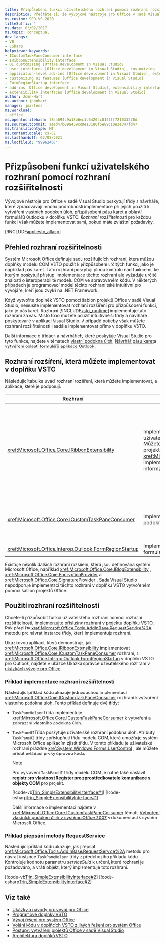 ```yaml
---
title: Přizpůsobení funkcí uživatelského rozhraní pomocí rozhraní rozšiřitelnosti
description: Přečtěte si, že vývojové nástroje pro Office v sadě Visual Studio poskytují rozhraní rozšíření, která vám pomůžou přizpůsobit funkce uživatelského rozhraní.
ms.custom: SEO-VS-2020
titleSuffix: ''
ms.date: 02/02/2017
ms.topic: conceptual
dev_langs:
- VB
- CSharp
helpviewer_keywords:
- ICustomTaskPaneConsumer interface
- IRibbonExtensibility interface
- UI customizing [Office development in Visual Studio]
- user interfaces [Office development in Visual Studio], customizing
- application-level add-ins [Office development in Visual Studio], extensibility interfaces
- customizing UI features [Office development in Visual Studio]
- FormRegionStartup interface
- add-ins [Office development in Visual Studio], extensibility interfaces
- extensibility interfaces [Office development in Visual Studio]
author: John-Hart
ms.author: johnhart
manager: jmartens
ms.workload:
- office
ms.openlocfilehash: f84a694c9a18b6ec1c64204c8150ff721633278d
ms.sourcegitcommit: ae6d47b09a439cd0e13180f5e89510e3e347fd47
ms.translationtype: MT
ms.contentlocale: cs-CZ
ms.lasthandoff: 02/08/2021
ms.locfileid: "99962467"
---
```

# <a name="customize-ui-features-by-using-extensibility-interfaces"></a>Přizpůsobení funkcí uživatelského rozhraní pomocí rozhraní rozšiřitelnosti
  Vývojové nástroje pro Office v sadě Visual Studio poskytují třídy a návrháře, které zpracovávají mnoho podrobností implementace při jejich použití k vytváření vlastních podoken úloh, přizpůsobení pásu karet a oblastí formulářů Outlooku v doplňku VSTO. *Rozhraní rozšiřitelnosti* pro každou funkci však můžete implementovat sami, pokud máte zvláštní požadavky.

 [!INCLUDE[appliesto_allapp](../vsto/includes/appliesto-allapp-md.md)]

## <a name="overview-of-extensibility-interfaces"></a>Přehled rozhraní rozšiřitelnosti
 Systém Microsoft Office definuje sadu rozšiřujících rozhraní, která můžou doplňky modelu COM VSTO použít k přizpůsobení určitých funkcí, jako je například pás karet. Tato rozhraní poskytují plnou kontrolu nad funkcemi, ke kterým poskytují přístup. Implementace těchto rozhraní ale vyžaduje určité znalosti o interoperabilitě modelu COM ve spravovaném kódu. V některých případech je programovací model těchto rozhraní také intuitivní pro vývojáře, kteří jsou zvyklí na .NET Framework.

 Když vytvoříte doplněk VSTO pomocí šablon projektů Office v sadě Visual Studio, nemusíte implementovat rozhraní rozšíření pro přizpůsobení funkcí, jako je pás karet. Rozhraní [!INCLUDE[vsto_runtime](../vsto/includes/vsto-runtime-md.md)] implementuje tato rozhraní za vás. Místo toho můžete použít intuitivnější třídy a návrháře poskytované v aplikaci Visual Studio. V případě potřeby však můžete rozhraní rozšiřitelnosti i nadále implementovat přímo v doplňku VSTO.

 Další informace o třídách a návrhářích, které poskytuje Visual Studio pro tyto funkce, najdete v tématech [vlastní podokna úloh](../vsto/custom-task-panes.md), [Návrhář pásu karet](../vsto/ribbon-designer.md)a [vytváření oblastí formulářů aplikace Outlook](../vsto/creating-outlook-form-regions.md).

## <a name="extensibility-interfaces-you-can-implement-in-a-vsto-add-in"></a>Rozhraní rozšíření, která můžete implementovat v doplňku VSTO
 Následující tabulka uvádí rozhraní rozšíření, která můžete implementovat, a aplikace, které je podporují.

|Rozhraní|Description|Aplikace|
|---------------|-----------------|------------------|
|<xref:Microsoft.Office.Core.IRibbonExtensibility>|Implementujte toto rozhraní pro přizpůsobení uživatelského rozhraní pásu karet. **Poznámka:**  Můžete přidat položku **pásu karet (XML)** do projektu a vygenerovat výchozí <xref:Microsoft.Office.Core.IRibbonExtensibility> implementaci v doplňku VSTO. Další informace najdete v tématu [XML pásu karet](../vsto/ribbon-xml.md).|Excel<br /><br /> [!INCLUDE[InfoPath_15_short](../vsto/includes/infopath-15-short-md.md)]<br /><br /> InfoPath 2010<br /><br /> Outlook<br /><br /> PowerPoint<br /><br /> Project<br /><br /> Visio<br /><br /> Word|
|<xref:Microsoft.Office.Core.ICustomTaskPaneConsumer>|Implementací tohoto rozhraní vytvoříte vlastní podokno úloh.|Excel<br /><br /> Outlook<br /><br /> PowerPoint<br /><br /> Word|
|<xref:Microsoft.Office.Interop.Outlook.FormRegionStartup>|Implementací tohoto rozhraní vytvoříte oblast formuláře Outlooku.|Outlook|

 Existuje několik dalších rozhraní rozšíření, která jsou definována systém Microsoft Office, například <xref:Microsoft.Office.Core.IBlogExtensibility> , <xref:Microsoft.Office.Core.EncryptionProvider> a <xref:Microsoft.Office.Core.SignatureProvider> . Sada Visual Studio nepodporuje implementaci těchto rozhraní v doplňku VSTO vytvořeném pomocí šablon projektů Office.

## <a name="use-extensibility-interfaces"></a>Použití rozhraní rozšiřitelnosti
 Chcete-li přizpůsobit funkci uživatelského rozhraní pomocí rozhraní rozšiřitelnosti, implementujte příslušné rozhraní v projektu doplňku VSTO. Pak přepište <xref:Microsoft.Office.Tools.AddInBase.RequestService%2A> metodu pro návrat instance třídy, která implementuje rozhraní.

 Ukázkovou aplikaci, která demonstruje, jak <xref:Microsoft.Office.Core.IRibbonExtensibility> implementovat <xref:Microsoft.Office.Core.ICustomTaskPaneConsumer> rozhraní, a <xref:Microsoft.Office.Interop.Outlook.FormRegionStartup> v doplňku VSTO pro Outlook, najdete v ukázce Ukázka správce uživatelského rozhraní v [ukázkách vývoje pro Office](../vsto/office-development-samples.md).

### <a name="example-of-implementing-an-extensibility-interface"></a>Příklad implementace rozhraní rozšiřitelnosti
 Následující příklad kódu ukazuje jednoduchou implementaci <xref:Microsoft.Office.Core.ICustomTaskPaneConsumer> rozhraní k vytvoření vlastního podokna úloh. Tento příklad definuje dvě třídy:

- `TaskPaneHelper`Třída implementuje <xref:Microsoft.Office.Core.ICustomTaskPaneConsumer> k vytvoření a zobrazení vlastního podokna úloh.

- `TaskPaneUI`Třída poskytuje uživatelské rozhraní podokna úloh. Atributy `TaskPaneUI` třídy zpřístupňují třídu modelu COM, která umožňuje systém Microsoft Office aplikacím zjistit třídu. V tomto příkladu je uživatelské rozhraní prázdné <xref:System.Windows.Forms.UserControl> , ale můžete přidat ovládací prvky úpravou kódu.

  > [!NOTE]
  > Pro vystavení `TaskPaneUI` třídy modelu COM je nutné také nastavit **registr pro vlastnost Register pro zprostředkovatele komunikace s objekty COM** pro projekt.

  [!code-vb[Trin_SimpleExtensibilityInterface#1](../vsto/codesnippet/VisualBasic/Trin_SimpleExtensibilityInterface/ThisAddIn.vb#1)]
  [!code-csharp[Trin_SimpleExtensibilityInterface#1](../vsto/codesnippet/CSharp/Trin_SimpleExtensibilityInterface/ThisAddIn.cs#1)]

  Další informace o implementaci najdete v <xref:Microsoft.Office.Core.ICustomTaskPaneConsumer> tématu [Vytvoření vlastních podoken úloh v systému Office 2007](/previous-versions/office/developer/office-2007/aa338197(v=office.12)) v dokumentaci k systém Microsoft Office.

### <a name="example-of-overriding-the-requestservice-method"></a>Příklad přepsání metody RequestService
 Následující příklad kódu ukazuje, jak přepsat <xref:Microsoft.Office.Tools.AddInBase.RequestService%2A> metodu pro návrat instance `TaskPaneHelper` třídy z předchozího příkladu kódu. Kontroluje hodnotu parametru *serviceGuid* k určení, které rozhraní je požadováno, a vrátí objekt, který implementuje toto rozhraní.

 [!code-vb[Trin_SimpleExtensibilityInterface#2](../vsto/codesnippet/VisualBasic/Trin_SimpleExtensibilityInterface/ThisAddIn.vb#2)]
 [!code-csharp[Trin_SimpleExtensibilityInterface#2](../vsto/codesnippet/CSharp/Trin_SimpleExtensibilityInterface/ThisAddIn.cs#2)]

## <a name="see-also"></a>Viz také
- [Ukázky a návody pro vývoj pro Office](../vsto/office-development-samples-and-walkthroughs.md)
- [Programové doplňky VSTO](../vsto/programming-vsto-add-ins.md)
- [Vývoj řešení pro systém Office](../vsto/developing-office-solutions.md)
- [Volání kódu v doplňcích VSTO z jiných řešení pro systém Office](../vsto/calling-code-in-vsto-add-ins-from-other-office-solutions.md)
- [Postupy: vytváření projektů Office v sadě Visual Studio](../vsto/how-to-create-office-projects-in-visual-studio.md)
- [Architektura doplňků VSTO](../vsto/architecture-of-vsto-add-ins.md)
